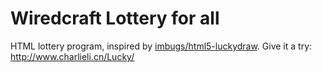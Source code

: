 # Wiredcraft Lottery for all 

HTML lottery program, inspired by [imbugs/html5-luckydraw](https://github.com/imbugs/html5-luckydraw).
Give it a try: http://www.charlieli.cn/Lucky/
